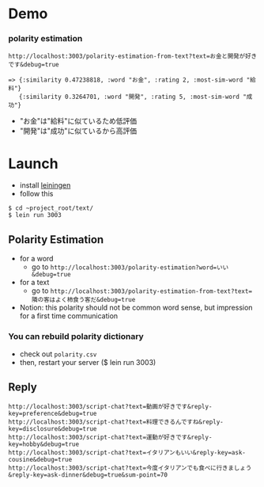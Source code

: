 # Demo

### polarity estimation

```
http://localhost:3003/polarity-estimation-from-text?text=お金と開発が好きです&debug=true

=> {:similarity 0.47238818, :word "お金", :rating 2, :most-sim-word "給料"}
   {:similarity 0.3264701, :word "開発", :rating 5, :most-sim-word "成功"}
```

- "お金"は"給料"に似ているため低評価
- "開発"は"成功"に似ているから高評価


# Launch

- install [leiningen](http://leiningen.org/)
- follow this
```
$ cd ~project_root/text/
$ lein run 3003
```

## Polarity Estimation


- for a word
  + go to `http://localhost:3003/polarity-estimation?word=いい&debug=true`
- for a text
  + go to `http://localhost:3003/polarity-estimation-from-text?text=隣の客はよく柿食う客だ&debug=true`
- Notion: this polarity should not be common word sense, but impression for a first time communication


### You can rebuild polarity dictionary

- check out `polarity.csv`
- then, restart your server ($ lein run 3003)

## Reply


```
http://localhost:3003/script-chat?text=動画が好きです&reply-key=preference&debug=true
http://localhost:3003/script-chat?text=料理できるんですね&reply-key=disclosure&debug=true
http://localhost:3003/script-chat?text=運動が好きです&reply-key=hobby&debug=true
http://localhost:3003/script-chat?text=イタリアンもいい&reply-key=ask-cousine&debug=true
http://localhost:3003/script-chat?text=今度イタリアンでも食べに行きましょう&reply-key=ask-dinner&debug=true&sum-point=70
```

